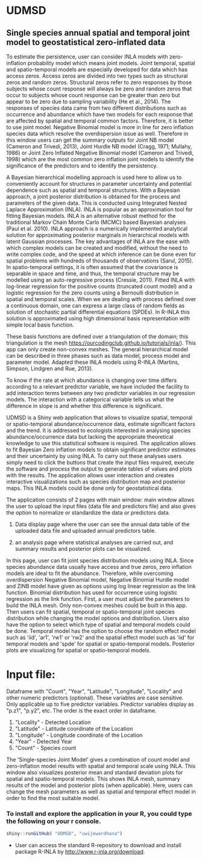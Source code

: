 # UDMSD

## Single species annual spatial and temporal joint model to geostatistical zero-inflated data

To estimate the persistence, user can consider INLA models with zero-inflation probability model which means joint models. Joint temporal, spatial and spatio-temporal models are especially developed for data which has access zeros. Access zeros are divided into two types such as structural zeros and random zeros. Structural zeros refer to zero responses by those subjects whose count response will always be zero and random zeros that occur to subjects whose count response can be greater than zero but appear to be zero due to sampling variability (He et al., 2014). The responses of species data came from two different distributions such as occurrence and abundance which have two models for each response that are affected by spatial and temporal common factors. Therefore, it is better to use joint model. Negative Binomial model is more in line for zero inflation species data which resolve the overdispersion issue as well. Therefore in this window users can get the summary outputs for Joint NB model (Cameron and Trivedi, 2013), Joint Hurdle NB model (Cragg, 1971; Mullahy, 1986) or Joint Zero Inflated Negative Binomial model (Cameron and Trivedi, 1998) which are the most common zero inflation joint models to identify the significance of the predictors and to identify the persistency.

A Bayesian hierarchical modelling approach is used here to allow us to conveniently account for structures in parameter uncertainty and potential dependence such as spatial and temporal structures. With a Bayesian approach, a joint posterior distribution is obtained for the process and parameters of the given data. This is conducted using Integrated Nested Laplace Approximation (INLA). INLA is popular as an approximation tool for fitting Bayesian models. INLA is an alternative robust method for the traditional Markov Chain Monte Carlo (MCMC) based Bayesian analyses (Paul et al. 2010). INLA approach is a numerically implemented analytical solution for approximating posterior marginals in hierarchical models with latent Gaussian processes. The key advantages of INLA are the ease with which complex models can be created and modified, without the need to write complex code, and the speed at which inference can be done even for spatial problems with hundreds of thousands of observations (Sarul, 2015). In spatio-temporal settings, it is often assumed that the covariance is separable in space and time, and thus, the temporal structure may be modelled using an auto-regressive process (Cressie, 2011). Fitted INLA with log-linear regression for the positive counts (truncated count model) and a logistic regression for the zero counts using a Bernoulli distribution in spatial and temporal scales. When we are dealing with process defined over a continuous domain, one can express a large class of random fields as solution of stochastic partial differential equations (SPDEs). In R-INLA this solution is approximated using high dimensional basis representation with simple local basis function. 

These basis functions are defined over a triangulation of the domain; this triangulation is the mesh https://ourcodingclub.github.io/tutorials/inla/). This app can only create non-convex meshes. The general hierarchical model can be described in three phases such as data model, process model and parameter model. Adapted these INLA models using R-INLA (Martins, Simpson, Lindgren and Rue, 2013). 

To know if the rate at which abundance is changing over time differs according to a relevant predictor variable, we have included the facility to add interaction terms between any two predictor variables in our regression models. The interaction with a categorical variable tells us what the difference in slope is and whether this difference is significant.

UDMSD is a Shiny web application that allows to visualize spatial, temporal or spatio-temporal abundance/occurrence data, estimate significant factors and the trend. It is addressed to ecologists interested in analysing species abundance/occurrence data but lacking the appropriate theoretical knowledge to use this statistical software is required. The application allows to fit Bayesian Zero inflation models to obtain significant predictor estimates and their uncertainty by using INLA. To carry out these analyses users simply need to click the buttons that create the input files required, execute the software and process the output to generate tables of values and plots with the results. The application allows user interaction and creates interactive visualizations such as species distribution map and posterior maps. This INLA models could be done only for geostatistical data. 

The application consists of 2 pages with main window: main window allows the user to upload the input files (data file and predictors file) and also gives the option to normalize or standardize the data or predictors data. 

1) Data display page where the user can see the annual data table of the uploaded data file and uploaded annual predictors table.

2) an analysis page where statistical analyses are carried out, and summary results and posterior plots can be visualized.

In this page, user can fit joint species distribution models using INLA. Since species abundance data usually have access and true zeros, zero inflation models are ideal to fit the abundance. Therefore, while overcoming overdispersion Negative Binomial model, Negative Binomial Hurdle model and ZINB model have given as options using log linear regression as the link function. Binomial distribution has used for occurrence using logistic regression as the link function. First, a user must adjust the parameters to build the INLA mesh. Only non-convex meshes could be built in this app. Then users can fit spatial, temporal or spatio-temporal joint species distribution while changing the model options and distribution. Users also have the option to select which type of spatial and temporal models could be done. Temporal model has the option to choose the random effect model such as 'iid', 'ar1', 'rw1' or 'rw2' and the spatial effect model such as 'iid' for temporal models and 'spde' for spatial or spatio-temporal models. Posterior plots are visualizing for spatial or spatio-temporal models.

# Input file: 

Dataframe with "Count", "Year", "Latitude", "Longitude", "Locality" and other numeric predictors (optional). These variables are case sensitive. Only applicable up to five predictor variables. Predictor variables display as "p.z1", "p.y2", etc. The order is the exact order in dataframe.    

1. "Locality" - Detected Location 
2. "Latitude" - Latitude coordinate of the Location 
3. "Longitude" - Longitude coordinate of the Location 
4. "Year" - Detected Year
5. "Count" - Species count

The 'Single-species Joint Model' gives a combination of count model and zero-inflation model results with spatial and temporal scale using INLA. This window also visualizes posterior mean and standard deviation plots for spatial and spatio-temporal models. This shows INLA mesh, summary results of the model and posterior plots (when applicable). Here, users can change the mesh parameters as well as spatial and temporal effect model in order to find the most suitable model. 

### To install and explore the application in your R, you could type the following on your r console. 

```r
shiny::runGitHub( "UDMSD", "uwijewardhana") 
```
- User can access the standard R-repository to download and install package R-INLA by http://www.r-inla.org/download.